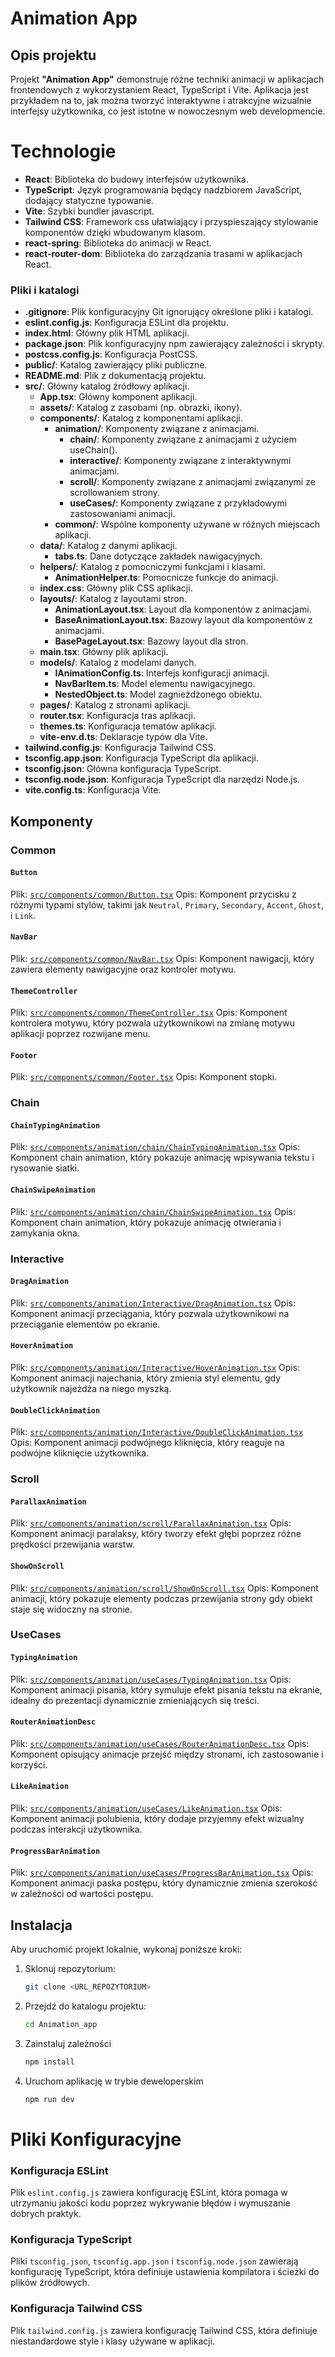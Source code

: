 # Animation App

## Opis projektu

Projekt **"Animation App"** demonstruje różne techniki animacji w aplikacjach frontendowych z wykorzystaniem React, TypeScript i Vite. Aplikacja jest przykładem na to, jak można tworzyć interaktywne i atrakcyjne wizualnie interfejsy użytkownika, co jest istotne w nowoczesnym web developmencie.

# Technologie

- **React**: Biblioteka do budowy interfejsów użytkownika.
- **TypeScript**: Język programowania będący nadzbiorem JavaScript, dodający statyczne typowanie.
- **Vite**: Szybki bundler javascript.
- **Tailwind CSS**: Framework css ułatwiający i przyspieszający stylowanie komponentów dzięki wbudowanym klasom.
- **react-spring**: Biblioteka do animacji w React.
- **react-router-dom**: Biblioteka do zarządzania trasami w aplikacjach React.

### Pliki i katalogi

- **.gitignore**: Plik konfiguracyjny Git ignorujący określone pliki i katalogi.
- **eslint.config.js**: Konfiguracja ESLint dla projektu.
- **index.html**: Główny plik HTML aplikacji.
- **package.json**: Plik konfiguracyjny npm zawierający zależności i skrypty.
- **postcss.config.js**: Konfiguracja PostCSS.
- **public/**: Katalog zawierający pliki publiczne.
- **README.md**: Plik z dokumentacją projektu.
- **src/**: Główny katalog źródłowy aplikacji.
  - **App.tsx**: Główny komponent aplikacji.
  - **assets/**: Katalog z zasobami (np. obrazki, ikony).
  - **components/**: Katalog z komponentami aplikacji.
    - **animation/**: Komponenty związane z animacjami.
      - **chain/**: Komponenty związane z animacjami z użyciem useChain().
      - **interactive/**: Komponenty związane z interaktywnymi animacjami.
      - **scroll/**: Komponenty związane z animacjami związanymi ze scrollowaniem strony.
      - **useCases/**: Komponenty związane z przykładowymi zastosowaniami animacji.
    - **common/**: Wspólne komponenty używane w różnych miejscach aplikacji.
  - **data/**: Katalog z danymi aplikacji.
    - **tabs.ts**: Dane dotyczące zakładek nawigacyjnych.
  - **helpers/**: Katalog z pomocniczymi funkcjami i klasami.
    - **AnimationHelper.ts**: Pomocnicze funkcje do animacji.
  - **index.css**: Główny plik CSS aplikacji.
  - **layouts/**: Katalog z layoutami stron.
    - **AnimationLayout.tsx**: Layout dla komponentów z animacjami.
    - **BaseAnimationLayout.tsx**: Bazowy layout dla komponentów z animacjami.
    - **BasePageLayout.tsx**: Bazowy layout dla stron.
  - **main.tsx**: Główny plik aplikacji.
  - **models/**: Katalog z modelami danych.
    - **IAnimationConfig.ts**: Interfejs konfiguracji animacji.
    - **NavBarItem.ts**: Model elementu nawigacyjnego.
    - **NestedObject.ts**: Model zagnieżdżonego obiektu.
  - **pages/**: Katalog z stronami aplikacji.
  - **router.tsx**: Konfiguracja tras aplikacji.
  - **themes.ts**: Konfiguracja tematów aplikacji.
  - **vite-env.d.ts**: Deklaracje typów dla Vite.
- **tailwind.config.js**: Konfiguracja Tailwind CSS.
- **tsconfig.app.json**: Konfiguracja TypeScript dla aplikacji.
- **tsconfig.json**: Główna konfiguracja TypeScript.
- **tsconfig.node.json**: Konfiguracja TypeScript dla narzędzi Node.js.
- **vite.config.ts**: Konfiguracja Vite.

## Komponenty

### Common

#### `Button`
Plik: [`src/components/common/Button.tsx`](src/components/common/Button.tsx)
Opis: Komponent przycisku z różnymi typami stylów, takimi jak `Neutral`, `Primary`, `Secondary`, `Accent`, `Ghost`, i `Link`.

#### `NavBar`
Plik: [`src/components/common/NavBar.tsx`](src/components/common/NavBar.tsx)
Opis: Komponent nawigacji, który zawiera elementy nawigacyjne oraz kontroler motywu.

#### `ThemeController`
Plik: [`src/components/common/ThemeController.tsx`](src/components/common/ThemeController.tsx)
Opis: Komponent kontrolera motywu, który pozwala użytkownikowi na zmianę motywu aplikacji poprzez rozwijane menu.

#### `Footer`
Plik: [`src/components/common/Footer.tsx`](src/components/common/Footer.tsx)
Opis: Komponent stopki.

### Chain

#### `ChainTypingAnimation`
Plik: [`src/components/animation/chain/ChainTypingAnimation.tsx`](src/components/animation/chain/ChainTypingAnimation.tsx)
Opis: Komponent chain animation, który pokazuje animację wpisywania tekstu i rysowanie siatki.

#### `ChainSwipeAnimation`
Plik: [`src/components/animation/chain/ChainSwipeAnimation.tsx`](src/components/animation/chain/ChainSwipeAnimation.tsx)
Opis: Komponent chain animation, który pokazuje animację otwierania i zamykania okna.

### Interactive

#### `DragAnimation`
Plik: [`src/components/animation/Interactive/DragAnimation.tsx`](src/components/animation/Interactive/DragAnimation.tsx)
Opis: Komponent animacji przeciągania, który pozwala użytkownikowi na przeciąganie elementów po ekranie.

#### `HoverAnimation`
Plik: [`src/components/animation/Interactive/HoverAnimation.tsx`](src/components/animation/Interactive/HoverAnimation.tsx)
Opis: Komponent animacji najechania, który zmienia styl elementu, gdy użytkownik najeżdża na niego myszką.

#### `DoubleClickAnimation`
Plik: [`src/components/animation/Interactive/DoubleClickAnimation.tsx`](src/components/animation/Interactive/DoubleClickAnimation.tsx)
Opis: Komponent animacji podwójnego kliknięcia, który reaguje na podwójne kliknięcie użytkownika.

### Scroll

#### `ParallaxAnimation`
Plik: [`src/components/animation/scroll/ParallaxAnimation.tsx`](src/components/animation/scroll/ParallaxAnimation.tsx)
Opis: Komponent animacji paralaksy, który tworzy efekt głębi poprzez różne prędkości przewijania warstw.

#### `ShowOnScroll`
Plik: [`src/components/animation/scroll/ShowOnScroll.tsx`](src/components/animation/scroll/ShowOnScroll.tsx)
Opis: Komponent animacji, który pokazuje elementy podczas przewijania strony gdy obiekt staje się widoczny na stronie.

### UseCases

#### `TypingAnimation`
Plik: [`src/components/animation/useCases/TypingAnimation.tsx`](src/components/animation/useCases/TypingAnimation.tsx)
Opis: Komponent animacji pisania, który symuluje efekt pisania tekstu na ekranie, idealny do prezentacji dynamicznie zmieniających się treści.

#### `RouterAnimationDesc`
Plik: [`src/components/animation/useCases/RouterAnimationDesc.tsx`](src/components/animation/useCases/RouterAnimationDesc.tsx)
Opis: Komponent opisujący animacje przejść między stronami, ich zastosowanie i korzyści.

#### `LikeAnimation`
Plik: [`src/components/animation/useCases/LikeAnimation.tsx`](src/components/animation/useCases/LikeAnimation.tsx)
Opis: Komponent animacji polubienia, który dodaje przyjemny efekt wizualny podczas interakcji użytkownika.

#### `ProgressBarAnimation`
Plik: [`src/components/animation/useCases/ProgressBarAnimation.tsx`](src/components/animation/useCases/ProgressBarAnimation.tsx)
Opis: Komponent animacji paska postępu, który dynamicznie zmienia szerokość w zależności od wartości postępu.

## Instalacja

Aby uruchomić projekt lokalnie, wykonaj poniższe kroki:

1. Sklonuj repozytorium:
   ```sh
   git clone <URL_REPOZYTORIUM>
   ```
2. Przejdź do katalogu projektu:
    ```sh
    cd Animation_app
    ```
3. Zainstaluj zależności
    ```sh
    npm install
    ```
4. Uruchom aplikację w trybie deweloperskim
    ```sh
    npm run dev
    ```



# Pliki Konfiguracyjne

### Konfiguracja ESLint
Plik `eslint.config.js` zawiera konfigurację ESLint, która pomaga w utrzymaniu jakości kodu poprzez wykrywanie błędów i wymuszanie dobrych praktyk.

### Konfiguracja TypeScript
Pliki `tsconfig.json`, `tsconfig.app.json` i `tsconfig.node.json` zawierają konfigurację TypeScript, która definiuje ustawienia kompilatora i ścieżki do plików źródłowych.

### Konfiguracja Tailwind CSS
Plik `tailwind.config.js` zawiera konfigurację Tailwind CSS, która definiuje niestandardowe style i klasy używane w aplikacji.



